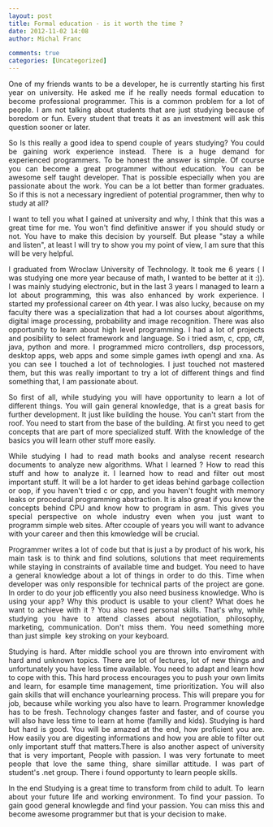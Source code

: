 ```yaml
---
layout: post
title: Formal education - is it worth the time ?
date: 2012-11-02 14:08
author: Michal Franc

comments: true
categories: [Uncategorized]
---
```

<p align="justify">One of my friends wants to be a developer, he is currently starting his first year on university. He asked me if he really needs formal education to become professional programmer. This is a common problem for a lot of people. I am not talking about students that are just studying because of boredom or fun. Every student that treats it as an investment will ask this question sooner or later.</p>  <p align="justify">So Is this really a good idea to spend couple of years studying? You could be gaining work experience instead. There is a huge demand for experienced programmers. To be honest the answer is simple. Of course you can become a great programmer without education. You can be awesome self taught developer. That is possible especially when you are passionate about the work. You can be a lot better than former graduates. So if this is not a necessary ingredient of potential programmer, then why to study at all?</p>  <p align="justify">I want to tell you what I gained at university and why, I think that this was a great time for me. You won't find definitive answer if you should study or not. You have to make this decision by yourself. But please &quot;stay a while and listen&quot;, at least I will try to show you my point of view, I am sure that this will be very helpful.</p>  <p align="justify">I graduated from Wroclaw University of Technology. It took me 6 years ( I was studying one more year because of math, I wanted to be better at it :)). I was mainly studying electronic, but in the last 3 years I managed to learn a lot about programming, this was also enhanced by work experience. I started my professional career on 4th year. I was also lucky, because on my faculty there was a specialization that had a lot courses about algorithms, digital image processing, probability and image recognition. There was also opportunity to learn about high level programming. I had a lot of projects and posibility to select framework and language. So i tried asm, c, cpp, c#, java, python and more. I programmed micro controllers, dsp processors, desktop apps, web apps and some simple games iwth opengl and xna. As you can see I touched a lot of technologies. I just touched not mastered them, but this was really important to try a lot of different things and find something that, I am passionate about.</p>  <p align="justify">So first of all, while studying you will have opportunity to learn a lot of different things. You will gain general knowledge, that is a great basis for further development. It just like building the house. You can't start from the roof. You need to start from the base of the building. At first you need to get concepts that are part of more specialized stuff. With the knowledge of the basics you will learn other stuff more easily.</p>  <p align="justify">While studying I had to read math books and analyse recent research documents to analyze new algorithms. What I learned ? How to read this stuff and how to analyze it. I learned how to read and filter out most important stuff. It will be a lot harder to get ideas behind garbage collection or oop, if you haven't tried c or cpp, and you haven't fought with memory leaks or procedural programming abstraction. It is also great if you know the concepts behind CPU and know how to program in asm. This gives you special perspective on whole industry even when you just want to programm simple web sites. After ccouple of years you will want to advance with your career and then this kmowledge will be crucial.</p>  <p align="justify">Programmer writes a lot of code but that is just a by product of his work, his main task is to think and find solutions, solutions that meet requirements while staying in constraints of available time and budget. You need to have a general knowledge about a lot of things in order to do this. Time when developer was only responsible for technical parts of the project are gone. In order to do your job efficently you also need business knowledge. Who is using your app? Why this product is usable to your client? What does he want to achieve with it ? You also need personal skills. That's why, while studying you have to attend classes about negotiation, philosophy, marketing, communication. Don't miss them. You need something more than just simple&#160; key stroking on your keyboard.</p>  <p align="justify">Studying is hard. After middle school you are thrown into enviroment with hard amd unknown topics. There are lot of lectures, lot of new things and unfortunately you have less time available. You need to adapt and learn how to cope with this. This hard process encourages you to push your own limits and learn, for esample time management, time prioritization. You will also gain skills that will enchance yourlearning process. This will prepare you for job, because while working you also have to learn. Programmer knowledge has to be fresh. Technology changes faster and faster, and of course you will also have less time to learn at home (familly and kids). Studying is hard but hard is good. You will be amazed at the end, how proficient you are. How easily you are digesting informations and how you are able to filter out only important stuff that matters.There is also another aspect of university that is very important, People with passion. I was very fortunate to meet people that love the same thing, share simillar attitude. I was part of student's .net group. There i found opportunty to learn people skills.</p>  <p align="justify">In the end Studying is a great time to transform from child to adult. To&#160; learn about your future life and working environment. To find your passion. To gain good general knowlegde and find your passion. You can miss this and become awesome programmer but that is your decision to make.</p>
